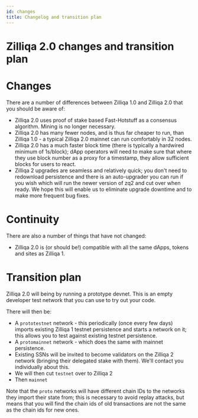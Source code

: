 ```yaml
---
id: changes
title: Changelog and transition plan
---
```

# Zilliqa 2.0 changes and transition plan

# Changes

There are a number of differences between Zilliqa 1.0 and Zilliqa 2.0 that you should be aware of:

 * Zilliqa 2.0 uses proof of stake based Fast-Hotstuff as a consensus algorithm. Mining is no longer necessary.
 * Zilliqa 2.0 has many fewer nodes, and is thus far cheaper to run, than Zilliqa 1.0 - a typical Zilliqa 2.0 mainnet can run comfortably in 32 nodes.
 * Zilliqa 2.0 has a much faster block time (there is typically a hardwired minimum of 1s/block); dApp operators will need to make sure that where they use block number as a proxy for a timestamp, they allow sufficient blocks for users to react.
 * Zilliqa 2 upgrades are seamless and relatively quick; you don't need to redownload persistence and there is an auto-upgrader you can run if you wish which will run the newer version of zq2 and cut over when ready. We hope this will enable us to eliminate upgrade downtime and to make more frequent bug fixes.

# Continuity

There are also a number of things that have not changed:

 * Zilliqa 2.0 is (or should be!) compatible with all the same dApps, tokens and sites as Zilliqa 1.

# Transition plan

Zilliqa 2.0 will being by running a prototype devnet. This is an empty developer test network that you can use to try out your code.

There will then be:

 * A `prototestnet` network - this periodically (once every few days) imports existing Zilliqa 1 testnet persistence and starts a network on it; this allows you to test against existing testnet persistence.
 * A `protomainnet` network - which does the same with mainnet persistence.
 * Existing SSNs will be invited to become validators on the Zilliqa 2 network (bringing their delegated stake with them). We'll contact you individually about this.
 * We will then cut `testnet` over to Zilliqa 2
 * Then `mainnet`

Note that the `proto` networks will have different chain IDs to the networks they import their state from; this is necessary to avoid replay attacks, but means that you will find the chain ids of old transactions are not the same as the chain ids for new ones.
